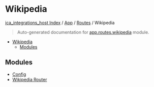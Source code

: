 # Wikipedia

[ica_integrations_host Index](../../../README.md#ica_integrations_host-index) / [App](../../index.md#app) / [Routes](../index.md#routes) / Wikipedia

> Auto-generated documentation for [app.routes.wikipedia](https://github.ibm.com/destiny/ica_integrations_host/blob/main/app/routes/wikipedia/__init__.py) module.

- [Wikipedia](#wikipedia)
  - [Modules](#modules)

## Modules

- [Config](./config.md)
- [Wikipedia Router](./wikipedia_router.md)
